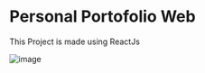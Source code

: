 # Personal Portofolio Web

This Project is made using ReactJs

![image](https://github.com/user-attachments/assets/46bfcc74-131d-4054-a65e-18bdb2cfcde5)
